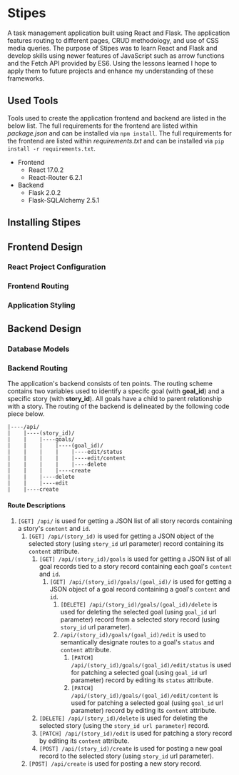 # Stipes

A task management application built using React and Flask. The application features routing to different pages, CRUD methodology, and use of CSS media queries. The purpose of Stipes was to learn React and Flask and develop skills using newer features of JavaScript such as arrow functions and the Fetch API provided by ES6. Using the lessons learned I hope to apply them to future projects and enhance my understanding of these frameworks.

## Used Tools

Tools used to create the application frontend and backend are listed in the below list. The full requirements for the frontend are listed within _package.json_ and can be installed via `npm install`. The full requirements for the frontend are listed within _requirements.txt_ and can be installed via `pip install -r requirements.txt`.

- Frontend
  - React 17.0.2
  - React-Router 6.2.1
- Backend
  - Flask 2.0.2
  - Flask-SQLAlchemy 2.5.1

## Installing Stipes

## Frontend Design

### React Project Configuration

### Frontend Routing

### Application Styling

## Backend Design

### Database Models

### Backend Routing

The application's backend consists of ten points. The routing scheme contains two variables used to identify a specifc goal (with **goal_id**) and a specific story (with **story_id**). All goals have a child to parent relationship with a story. The routing of the backend is delineated by the following code piece below.

```
|----/api/
|    |----(story_id)/
|    |    |----goals/
|    |    |    |----(goal_id)/
|    |    |    |    |----edit/status
|    |    |    |    |----edit/content
|    |    |    |    |----delete
|    |    |    |----create
|    |    |----delete
|    |    |----edit
|    |----create
```

#### Route Descriptions

1. `[GET] /api/` is used for getting a JSON list of all story records containing a story's `content` and `id`.
   1. `[GET] /api/(story_id)` is used for getting a JSON object of the selected story (using `story_id` url parameter) record containing its `content` attribute.
      1. `[GET] /api/(story_id)/goals` is used for getting a JSON list of all goal records tied to a story record containing each goal's `content` and `id`.
         1. `[GET] /api/(story_id)/goals/(goal_id)/` is used for getting a JSON object of a goal record containing a goal's `content` and `id`.
            1. `[DELETE] /api/(story_id)/goals/(goal_id)/delete` is used for deleting the selected goal (using `goal_id` url parameter) record from a selected story record (using `story_id` url parameter).
            2. `/api/(story_id)/goals/(goal_id)/edit` is used to semantically designate routes to a goal's `status` and `content` attribute.
               1. `[PATCH] /api/(story_id)/goals/(goal_id)/edit/status` is used for patching a selected goal (using `goal_id` url parameter) record by editing its `status` attribute.
               2. `[PATCH] /api/(story_id)/goals/(goal_id)/edit/content` is used for patching a selected goal (using `goal_id` url parameter) record by editing its `content` attribute.
      2. `[DELETE] /api/(story_id)/delete` is used for deleting the selected story (using the `story_id url parameter`) record.
      3. `[PATCH] /api/(story_id)/edit` is used for patching a story record by editing its `content` attribute.
      4. `[POST] /api/(story_id)/create` is used for posting a new goal record to the selected story (using `story_id` url parameter).
   2. `[POST] /api/create` is used for posting a new story record.
